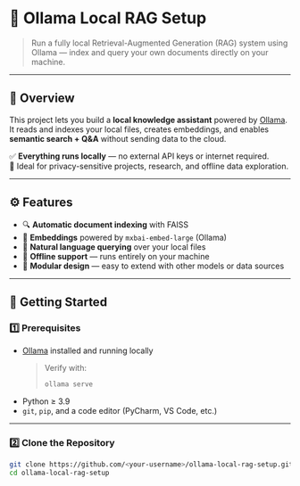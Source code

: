 # 🧠 Ollama Local RAG Setup
> Run a fully local Retrieval-Augmented Generation (RAG) system using Ollama — index and query your own documents directly on your machine.

---

## 📘 Overview
This project lets you build a **local knowledge assistant** powered by [Ollama](https://ollama.ai/).  
It reads and indexes your local files, creates embeddings, and enables **semantic search + Q&A** without sending data to the cloud.

✅ **Everything runs locally** — no external API keys or internet required.  
🧩 Ideal for privacy-sensitive projects, research, and offline data exploration.

---

## ⚙️ Features
- 🔍 **Automatic document indexing** with FAISS
- 🧬 **Embeddings** powered by `mxbai-embed-large` (Ollama)
- 💬 **Natural language querying** over your local files
- 💾 **Offline support** — runs entirely on your machine
- 🧰 **Modular design** — easy to extend with other models or data sources

---

## 🚀 Getting Started

### 1️⃣ Prerequisites
- [Ollama](https://ollama.ai/download) installed and running locally  
  > Verify with:
  > ```bash
  > ollama serve
  > ```
- Python ≥ 3.9
- `git`, `pip`, and a code editor (PyCharm, VS Code, etc.)

---

### 2️⃣ Clone the Repository
```bash
git clone https://github.com/<your-username>/ollama-local-rag-setup.git
cd ollama-local-rag-setup
